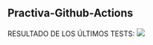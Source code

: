 ## Practiva-Github-Actions















<inicio>
RESULTADO DE LOS ÚLTIMOS TESTS: 
<img src="https://img.shields.io/badge/tested with-Cypress-04C38E.svg">
<fin>